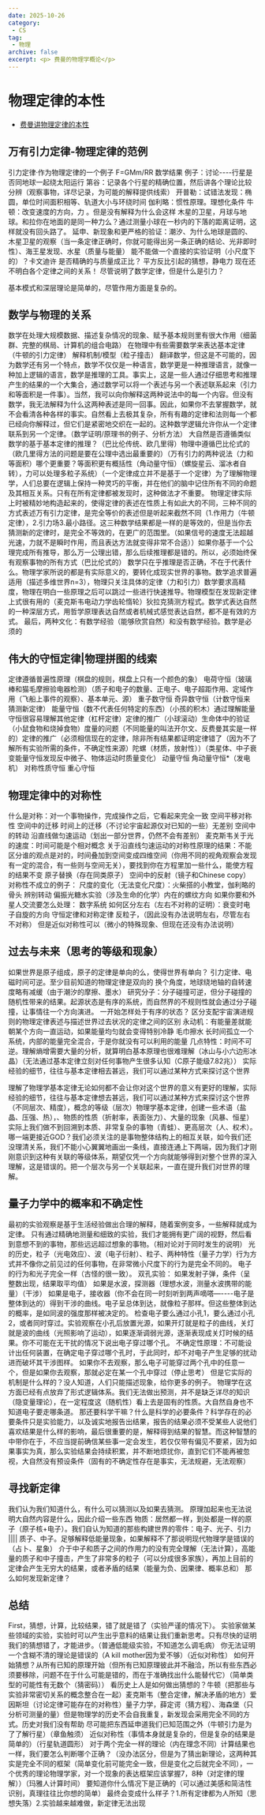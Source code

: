 ```yaml
---
date: 2025-10-26
category: 
 - CS
tag:
 - 物理
archive: false
excerpt: <p> 费曼的物理学概论</p>
---
```


# 物理定律的本性
* [费曼讲物理定律的本性](https://www.bilibili.com/video/BV1iy4y1b7VJ)

## 万有引力定律-物理定律的范例

引力定律·作为物理定律的一个例子
  F=GMm/RR 数学结果
例子：讨论----行星是否同地球一起绕太阳运行
 第谷：记录各个行星的精确位置，然后讲各个理论比较分辨（观察事物，详尽记录，为可能的解释提供线索）
开普勒：试错法发现：椭圆，单位时间面积相等、轨道大小与环绕时间
伽利略：惯性原理。理想化条件
牛顿：改变速度的方向，力 。但是没有解释为什么会这样
木星的卫星，月球与地球。和拉你在地面的是同一种力么？通过测量小球在一秒内的下落的距离证明，这样就没有回头路了。
延申、新现象和更严格的验证：潮汐、为什么地球是圆的、木星卫星的观察（当一条定律正确时，你就可能得出另一条正确的结论、光非即时性）、海王星发现、水星（质量与能量）
能不能做一个直接的实验证明（小尺度下的）？卡文迪许
是否精确的与质量成正比？
平方反比引起的猜想，静电力
现在还不明白各个定律之间的关系！
尽管说明了数学定律，但是什么是引力？

基本模式和深层理论是简单的，尽管作用方面是复杂的。

## 数学与物理的关系
  数学在处理大规模数据、描述复杂情况的现象、赋予基本规则里有很大作用（细菌群、完整的棋局、计算机的组合电路）
  在物理中有些需要数学来表达基本定律（牛顿的引力定律）
解释机制/模型（粒子撞击）
翻译数学，但这是不可能的，因为数学还有另一个特点，数学不仅仅是一种语言，数学更是一种推理语言，就像一种加上逻辑的语言，数学是推理的工具。事实上，这是一些人通过仔细思考和推理产生的结果的一个大集合，通过数学可以将一个表述与另一个表述联系起来（引力和等面积是一件事）。当然，我可以向你解释这两种说法中的每一个内容。但没有数学，我无法解释为什么这两种表述是同一回事。因此，如果你不去掌握数学，就不会看清各种各样的事实。自然看上去极其复杂，所有有趣的定律和法则每一个都已经向你解释过，但它们是紧密地交织在一起的。这种数学逻辑允许你从一个定律联系到另一个定律。（数学证明/原理书的例子、分析方法）
大自然是否遵循类似数学的基于基本定律的推理？（巴比伦传统、欧几里得）物理中遵循巴比伦式的（欧几里得方法的问题是要在公理中选出最重要的）（万有引力的两种说法（力和等面积）哪个更重要？等面积更有概括性（角动量守恒）（螺旋星云、溜冰者自转），力可以处理多粒子系统）（一个定律成立并不是基于一个定律）为了理解物理学，人们总要在逻辑上保持一种灵巧的平衡，并在他们的脑中记住所有不同的命题及其相互关系。只有在所有定律都被发现时，这种做法才不重要。
物理定律实际上时被精妙地构造起来的，使得定律的表述在性质上有如此大的不同，三种不同的方式表述万有引力定律，是完全等价的表述但是听起来截然不同（1.作用力（牛顿定律），2.引力场3.最小路径。这三种数学结果都是一样的是等效的，但是当你去猜测新的定律时，是完全不等效的，在更广的范围里。（如果信号的速度无法超越光速，力就不是瞬时作用，而且表达方法就变得非常不合适））如果你基于一个公理完成所有推导，那么万一公理出错，那么后续推理都是错的。所以，必须始终保有观察事物的所有方式（巴比伦式的）
数学只在乎推理是否正确，不在于代表什么。物理学家所说的都是有实际意义的，要转化成现实世界的事物。数学追求普遍适用（描述多维世界n=3），物理只关注具体的定律（力和引力）数学要求高精度，物理在明白一些原理之后可以跳过一些进行快速推导。物理模型在发现新定律上式很有用的（麦克斯韦电动力学齿轮惰轮）狄拉克猜测方程式。数学式表达自然的一种深层方式，用哲学原理表达自然或者机械式感觉表达自然，都不是有效的方式。
最后，两种文化：有数学经验（能够欣赏自然）和没有数学经验。数学是必须的

## 伟大的守恒定律|物理拼图的线索
  定律遵循普遍性原理（棋盘的规则，棋盘上只有一个颜色的象）
  电荷守恒（玻璃棒和猫毛摩擦验电器检测）（质子和电子的数量、正电子、电子超距作用、定域作用（飞船上事件的观察）、基本单元、源）
  重子数守恒
  奇异数守恒（计数守恒来猜测新定律）
  能量守恒（数不代表任何特定的东西）（小孩的积木）通过理解能量守恒很容易理解其他定律（杠杆定律）定律的推广（小球滚动）生命体中的验证（小鼠食物和烧掉食物）度量的问题（不同能量的叫法开尔文、反费曼其实是一样的）定律的推广（必须相信现在的定律，除非所有结果都证明定律错了（因为不了解所有实验所需的条件，不确定性来源）陀螺（材质，放射性））（类星体、中子衰变能量守恒发现反中微子、物体运动时质量变化）
  动量守恒
  角动量守恒*（发电机）
  对称性质守恒
  重心守恒


## 物理定律中的对称性
  什么是对称：对一个事物操作，完成操作之后，它看起来完全一致
  空间平移对称性
  空间中的迁移
  时间上的迁移（不讨论宇宙起源仅对已知的一些）无差别
  空间中的转动
  沿直线做匀速运动（划出一部分世界，仍然不会有差别）
  麦克斯韦关于光的速度：时间可能是个相对概念
  关于沿直线匀速运动的对称性原理的结果：不能区分谁的观点是对的，时间叠加到空间变成四维空间（你用不同的视角观察会发现有一定的混合，有一些则与空间无关），要找到你在方程里加一些什么，能使方程的结果不变
  原子替换（存在同类原子）
  空间中的反射（镜子和Chinese copy）
对称性不成立的例子：
  尺度的变化（无法变化尺度）：火柴搭的小教堂，伽利略的骨头
  辨别转动
  偏振光糖水实验（涉及生命的化学）内在的螺纹方向
如果你要和外星人交流要怎么处理：
  数字系统
  如何区分左右（左右不对称的证明）：衰变时电子自旋的方向
  守恒定律和对称定律
反粒子，（因此没有办法说明左右，尽管左右不对称）
但是近似对称性可以（微小的特殊现象、但现在还没有办法说明）


## 过去与未来（思考的等级和现象）
如果世界是原子组成，原子的定律是单向的么，使得世界有单向？
引力定律、电磁时间可逆。至少目前知道的物理定律是双向的
换个角度，地球绕地轴的自转速度略有减缓（由于潮汐的摩擦、墨水）
研究分子：分子碰撞可逆，但分子碰撞的随机性带来的结果。起源状态是有序的系统，而自然界的不规则性就会通过分子碰撞，让事情往一个方向演进。
一开始怎样处于有序的状态？
区分支配宇宙演进规则的物理定律表述与描述世界过去状况的定律之间的区别
永动机：有能量差就能朝某个方向一直运动，如果能量均匀就会变得特别冷静
毛巾擦水
长时间孤立一个系统，内部的能量完全混合，于是你就没有可以利用的能量
几点特性：时间不可逆。理解熵增需要大量的分析，就算明白基本原理也很难理解（冰山与小六边形冰晶）（无法通过基本定律立刻对任何事物产生很多认知（C原子能级7.82兆））
实际经验的细节，往往与基本定律相去甚远，我们可以通过某种方式来探讨这个世界

理解了物理学基本定律无论如何都不会让你对这个世界的意义有更好的理解，实际经验的细节，往往与基本定律想去甚远，我们可以通过某种方式来探讨这个世界（不同层次、精度），概念的等级（层次）物理学基本定律，创建一些术语（盐晶、压强、热），、物质的性质（折射率，表面张力）、大量的现象（风暴、恒星）实际上我们做不到回溯到本质、非常复杂的事物（青蛙）、更高层次（人、权术）。哪一端更接近GOD？我们必须关注的是事物整体结构上的相互关联，如今我们还没理清关系，我们不能小心翼翼地画出一条线，直接连通上下两端，因为我们才刚刚意识到这种有关联的等级体系，期望仅凭一个方向就能够得到对整个世界的深入理解，这是错误的。把一个层次与另一个关联起来，一直在提升我们对世界的理解。 


## 量子力学中的概率和不确定性
最初的实验观察是基于生活经验做出合理的解释，随着案例变多，一些解释就成为定律。
只有通过精确地测量和细致的实验，我们才能拥有更广阔的视野，然后看到意想不到的事物，那些远远超过想象的事物。（相对论对于同时发生的说明）
光的历史，粒子（光电效应）、波（电子衍射）、粒子、两种特性（量子力学）行为方式并不像你之前见过的任何事物，在非常微小尺度下的行为是完全不同的。
电子的行为和光子完全一样（古怪的很一致）。
双孔实验： 
  如果发射子弹，条件（呈整数出现，结果取平均值）
  如果是水波，探测器（理想水波，测量水波携带的能量）（干涉）
  如果是电子，接收器（你不会在同一时刻听到两声嘀嗒—----电子是整体到达的）得到干涉的曲线。电子呈总体到达，就像粒子那样。但这些整体到达的概率，是如同波的强度那样被决定的。
检查电子要么通过小孔1，要么通过小孔2，或者同时穿过。实验观察在小孔后放置光源，如果开灯就是粒子的曲线，关灯就是波的曲线（光照影响了运动），如果逐渐调弱光源，逐渐表现成关灯时候的结果。你不可能在无干扰的情况下说出电子穿过哪个孔。
不确定性原理：不可能设计出任何装置，在确定电子穿过哪个孔时，于此同时，却不对电子产生足够的扰动进而破坏其干涉图样。
如果你不去观察，那么电子可能穿过两个孔中的任意一个，但是如果你去观察，那就必定在某一个孔中穿过（停止思考）
但是它实际的机制是什么样的？没人知道，人们只能描述现象，给你更多的例子。
物理学在这方面已经有点放弃了形式逻辑体系。我们无法做出预测，并不是缺乏详尽的知识（隐变量理论），在一定程度这（随机性）看上去是固有的性质。大自然自身也不知道电子要走哪条道。
那还要科学干嘛？什么是科学的必要条件？科学存在的必要条件只是实验能力，以及诚实地报告出结果，报告的结果必须不受某些人说他们喜欢结果是什么样的影响，最后很重要的是，解释得到结果的智慧。而这种智慧的中带你在于，不应当提前确信某些事一定会发生，若仅仅带有偏见不要紧，因为如果事实为真，那么实验结果会持续积累，并不断地烦扰你，直到它们不能再被忽视，大自然没有预设条件（固有的不确定性存在是事实，无法规避，无法观察）


## 寻找新定律
  我们认为我们知道什么，有什么可以猜测以及如果去猜测。
  原理加起来也无法说明大自然内容是什么，因此介绍一些东西
  物质：居然都一样，到处都是一样的原子（原子核+电子）。我们自认为知道的那些构建世界的零件：电子、光子、引力 |||| 质子、中子。足够解释低能量现象，如果解释不了那说明现代物理学是错误的（占卜、星象）
  介于中子和质子之间的作用力的没有完全理解（无法计算），高能量的质子和中子撞击，产生了非常多的粒子（可以分成很多家族），再加上目前的定律会产生无穷大的结果，或者矛盾的结果（能量为负、因果律、概率总和）
  那么如何发现新定律？

## 总结
First，猜想，计算，比较结果，错了就是错了（实验严谨的情况下）。
实验家做某些领域的实验，实验时可以产生出乎意料的结果让我们重新思考。只有尽快的证明我们的猜想错了，才能进步。（普通低能级实验，不知道怎么调毛病）
你无法证明一个含糊不清的理论是错误的（A kill mother因为爱不够）（近似对称性）
如何开始猜想？从所有已知的原理开始（但所有已知原理彼此并不融洽，所以有些东西必须要移除，问题不在于什么可能是错的，而在于准确找出什么能替代它）（简单类型的可能性有无数个（猜密码））
看历史上人是如何做出猜想的？牛顿（把那些与实验非常密切关系的概念整合在一起）麦克斯韦（整合定律，解决矛盾的地方）爱因斯坦（讨论定律可能存在的对称性）量子力学，薛定谔（猜方程）、海森堡（只分析可测量的量）但是物理学的历史不会自我重复，新发现会采用完全不同的方式。历史对我们没有帮助
尽可能把东西延申道我们已知范围之外（牛顿引力是为了了解行星）（章鱼触须）
近似对称性（事情本身就是复杂的，但是复杂的结果是简单的）（行星轨道圆形）
对于两个完全一样的理论（内在理念不同）计算结果也一样，我们要怎么判断哪个正确？（没办法区分，但是为了猜出新理论，这两种其实是完全不同的框架（简单变化前可能完全一致，但是变化之后就完全不同），一个优秀的理论物理学家，对一个现象的表达框架应该掌握7，8种（对定律的理解））（玛雅人计算时间）
要知道你什么情况下是正确的（可以通过美感和简洁性识别，真理往往比你想的简单）
最终会变成什么样子？1.所有定律都为人所知（思想失落）2.实验越来越难做，新定律无法出现
